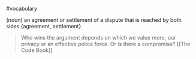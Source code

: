 #vocabulary 

(noun)
an agreement or settlement of a dispute that is reached by both sides
{agreement, settlement}

>Who wins the argument depends on which we value more, our privacy or an effective police force. Or is there a compromise?
>[[The Code Book]]